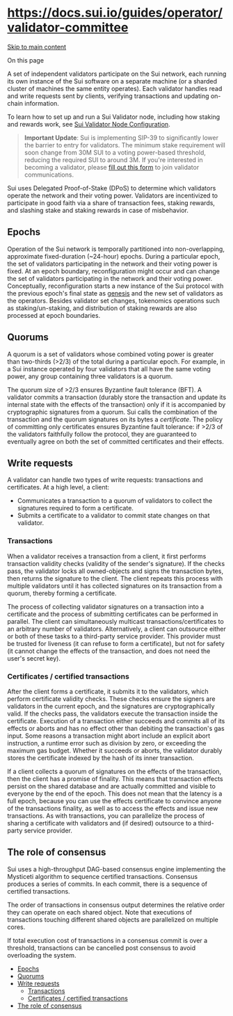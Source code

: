 # https://docs.sui.io/guides/operator/validator-committee

[Skip to main content](https://docs.sui.io/guides/operator/validator-committee#__docusaurus_skipToContent_fallback)

On this page

A set of independent validators participate on the Sui network, each running its own instance of the Sui software on a separate machine (or a sharded cluster of machines the same entity operates). Each validator handles read and write requests sent by clients, verifying transactions and updating on-chain information.

To learn how to set up and run a Sui Validator node, including how staking and rewards work, see [Sui Validator Node Configuration](https://docs.sui.io/guides/operator/validator-config).

> **Important Update**: Sui is implementing SIP-39 to significantly lower the barrier to entry for validators. The minimum stake requirement will soon change from 30M SUI to a voting power-based threshold, reducing the required SUI to around 3M. If you're interested in becoming a validator, please [fill out this form](https://docs.google.com/forms/d/e/1FAIpQLSf6ZngRJ6Q5RdEiBfnbpUq4Htj8ShL58I6JRkmRTwTVSzeNtQ/viewform) to join validator communications.

Sui uses Delegated Proof-of-Stake (DPoS) to determine which validators operate the network and their voting power. Validators are incentivized to participate in good faith via a share of transaction fees, staking rewards, and slashing stake and staking rewards in case of misbehavior.

## Epochs [​](https://docs.sui.io/guides/operator/validator-committee\#epochs "Direct link to Epochs")

Operation of the Sui network is temporally partitioned into non-overlapping, approximate fixed-duration (~24-hour) epochs. During a particular epoch, the set of validators participating in the network and their voting power is fixed. At an epoch boundary, reconfiguration might occur and can change the set of validators participating in the network and their voting power. Conceptually, reconfiguration starts a new instance of the Sui protocol with the previous epoch's final state as [genesis](https://docs.sui.io/guides/operator/genesis) and the new set of validators as the operators. Besides validator set changes, tokenomics operations such as staking/un-staking, and distribution of staking rewards are also processed at epoch boundaries.

## Quorums [​](https://docs.sui.io/guides/operator/validator-committee\#quorums "Direct link to Quorums")

A quorum is a set of validators whose combined voting power is greater than two-thirds (>2/3) of the total during a particular epoch. For example, in a Sui instance operated by four validators that all have the same voting power, any group containing three validators is a quorum.

The quorum size of >2/3 ensures Byzantine fault tolerance (BFT). A validator commits a transaction (durably store the transaction and update its internal state with the effects of the transaction) only if it is accompanied by cryptographic signatures from a quorum. Sui calls the combination of the transaction and the quorum signatures on its bytes a _certificate_. The policy of committing only certificates ensures Byzantine fault tolerance: if >2/3 of the validators faithfully follow the protocol, they are guaranteed to eventually agree on both the set of committed certificates and their effects.

## Write requests [​](https://docs.sui.io/guides/operator/validator-committee\#write-requests "Direct link to Write requests")

A validator can handle two types of write requests: transactions and certificates. At a high level, a client:

- Communicates a transaction to a quorum of validators to collect the signatures required to form a certificate.
- Submits a certificate to a validator to commit state changes on that validator.

### Transactions [​](https://docs.sui.io/guides/operator/validator-committee\#transactions "Direct link to Transactions")

When a validator receives a transaction from a client, it first performs transaction validity checks (validity of the sender's signature). If the checks pass, the validator locks all owned-objects and signs the transaction bytes, then returns the signature to the client. The client repeats this process with multiple validators until it has collected signatures on its transaction from a quorum, thereby forming a certificate.

The process of collecting validator signatures on a transaction into a certificate and the process of submitting certificates can be performed in parallel. The client can simultaneously multicast transactions/certificates to an arbitrary number of validators. Alternatively, a client can outsource either or both of these tasks to a third-party service provider. This provider must be trusted for liveness (it can refuse to form a certificate), but not for safety (it cannot change the effects of the transaction, and does not need the user's secret key).

### Certificates / certified transactions [​](https://docs.sui.io/guides/operator/validator-committee\#certificates "Direct link to Certificates / certified transactions")

After the client forms a certificate, it submits it to the validators, which perform certificate validity checks. These checks ensure the signers are validators in the current epoch, and the signatures are cryptographically valid. If the checks pass, the validators execute the transaction inside the certificate. Execution of a transaction either succeeds and commits all of its effects or aborts and has no effect other than debiting the transaction's gas input. Some reasons a transaction might abort include an explicit abort instruction, a runtime error such as division by zero, or exceeding the maximum gas budget. Whether it succeeds or aborts, the validator durably stores the certificate indexed by the hash of its inner transaction.

If a client collects a quorum of signatures on the effects of the transaction, then the client has a promise of finality. This means that transaction effects persist on the shared database and are actually committed and visible to everyone by the end of the epoch. This does not mean that the latency is a full epoch, because you can use the effects certificate to convince anyone of the transactions finality, as well as to access the effects and issue new transactions. As with transactions, you can parallelize the process of sharing a certificate with validators and (if desired) outsource to a third-party service provider.

## The role of consensus [​](https://docs.sui.io/guides/operator/validator-committee\#the-role-of-consensus "Direct link to The role of consensus")

Sui uses a high-throughput DAG-based consensus engine implementing the Mysticeti algorithm to sequence certified transactions. Consensus produces a series of commits. In each commit, there is a sequence of certified transactions.

The order of transactions in consensus output determines the relative order they can operate on each shared object. Note that executions of transactions touching different shared objects are parallelized on multiple cores.

If total execution cost of transactions in a consensus commit is over a threshold, transactions can be cancelled post consensus to avoid overloading the system.

- [Epochs](https://docs.sui.io/guides/operator/validator-committee#epochs)
- [Quorums](https://docs.sui.io/guides/operator/validator-committee#quorums)
- [Write requests](https://docs.sui.io/guides/operator/validator-committee#write-requests)
  - [Transactions](https://docs.sui.io/guides/operator/validator-committee#transactions)
  - [Certificates / certified transactions](https://docs.sui.io/guides/operator/validator-committee#certificates)
- [The role of consensus](https://docs.sui.io/guides/operator/validator-committee#the-role-of-consensus)